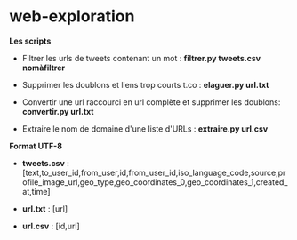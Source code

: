 # web-exploration



**Les scripts**

- Filtrer les urls de tweets contenant un mot :  **filtrer.py tweets.csv nomàfiltrer**

- Supprimer les doublons et liens trop courts t.co :  **elaguer.py url.txt**

- Convertir une url raccourci en url complète et supprimer les doublons: **convertir.py url.txt**

- Extraire le nom de domaine d'une liste d'URLs : **extraire.py url.csv**

**Format UTF-8**


- **tweets.csv** : [text,to_user_id,from_user,id,from_user_id,iso_language_code,source,profile_image_url,geo_type,geo_coordinates_0,geo_coordinates_1,created_at,time]

- **url.txt** : [url]

- **url.csv** : [id,url]
